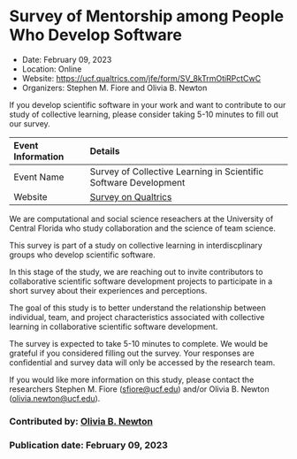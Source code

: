 # Survey of Mentorship among People Who Develop Software

- Date: February 09, 2023
- Location: Online
- Website: https://ucf.qualtrics.com/jfe/form/SV_8kTrmOtiRPctCwC
- Organizers: Stephen M. Fiore and Olivia B. Newton

<!-- deck text start -->
If you develop scientific software in your work and want to contribute to our study of collective learning, please consider taking 5-10 minutes to fill out our survey.
<!-- deck text end -->

Event Information | Details
:--- | :---	
Event Name | Survey of Collective Learning in Scientific Software Development
Website | [Survey on Qualtrics](https://ucf.qualtrics.com/jfe/form/SV_8kTrmOtiRPctCwC)

We are computational and social science reseachers at the University of Central Florida who study collaboration and the science of team science. 

This survey is part of a study on collective learning in interdiscplinary groups who develop scientific software.

In this stage of the study, we are reaching out to invite contributors to collaborative scientific software development projects to participate in a short survey about their experiences and perceptions. 
  
The goal of this study is to better understand the relationship between individual, team, and project characteristics associated with collective learning in collaborative scientific software development.
  
The survey is expected to take 5-10 minutes to complete. We would be grateful if you considered filling out the survey. Your responses are confidential and survey data will only be accessed by the research team.
 
If you would like more information on this study, please contact the researchers Stephen M. Fiore (sfiore@ucf.edu) and/or Olivia B. Newton (olivia.newton@ucf.edu).


### Contributed by: [Olivia B. Newton](https://github.com/small0live)
### Publication date: February 09, 2023

<!---
Publish: yes
Pinned: no
Topics: Software engineering, Projects and organizations
--->
